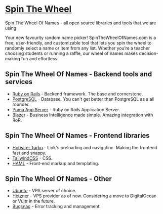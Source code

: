 # [Spin The Wheel](https://spinthewheelofnames.com/)
Spin The Wheel Of Names - all open source libraries and tools that we are using

Your new favourity random name picker! SpinTheWheelOfNames.com is a free, user-friendly, and customizable tool that lets you spin the wheel to randomly select a name or item from any list. Whether you’re a teacher choosing students or running a raffle, our wheel of names makes decision-making fun and effortless.

## Spin The Wheel Of Names - Backend tools and services
- [Ruby on Rails](https://rubyonrails.org/) - Backend framework. The base and cornerstone.
- [PostgreSQL](https://www.postgresql.org/) - Database. You can't get better than PostgreSQL as a all rounder.
- [Puma App Server](https://puma.io/) - Ruby on Rails Application Server.
- [Blazer](https://github.com/ankane/blazer) - Business Intelligence made simple. Amazing integration with RoR.

## Spin The Wheel Of Names - Frontend libraries
- [Hotwire: Turbo](https://turbo.hotwired.dev/) - Link's preloading and navigation. Making the frontend fast and snappy.
- [TailwindCSS](https://tailwindcss.com/) - CSS.
- [HAML](https://haml.info/) - Front-end markup and templating.

## Spin The Wheel Of Names - Other
- [Ubuntu](https://ubuntu.com/) - VPS server of choice.
- [Hetzner](https://www.hetzner.com/) - VPS provider as of now. Considering a move to DigitalOcean or Vultr in the future.
- [Bugsnag](https://www.bugsnag.com/) - Error tracking and management.

